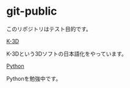 git-public
==========

このリポジトリはテスト目的です。

[K-3D](k3d/k3d.md "k3d")

K-3Dという3Dソフトの日本語化をやっています。

[Python](python/python.md "python")

Pythonを勉強中です。
